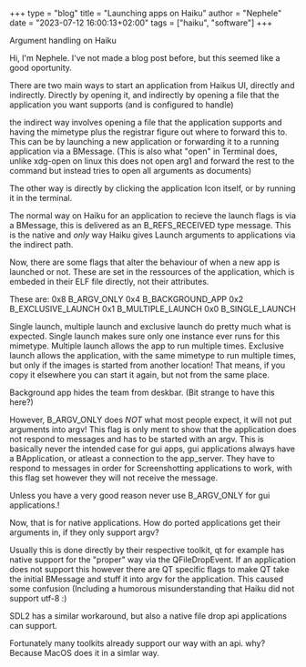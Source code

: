 +++
type = "blog"
title = "Launching apps on Haiku"
author = "Nephele"
date = "2023-07-12 16:00:13+02:00"
tags = ["haiku", "software"]
+++

Argument handling on Haiku

Hi, I'm Nephele. I've not made a blog post before, but this seemed like a good oportunity.

There are two main ways to start an application from Haikus UI, directly and indirectly.
Directly by opening it, and indirectly by opening a file that the application you want supports (and is configured to handle)

the indirect way involves opening a file that the application supports and having the mimetype plus the registrar figure out where to forward this to. This can be by launching a new application or forwarding it to a running application via a BMessage.
(This is also what "open" in Terminal does, unlike xdg-open on linux this does not open arg1 and forward the rest to the command but instead tries to open all arguments as documents)

The other way is directly by clicking the application Icon itself, or by running it in the terminal.

The normal way on Haiku for an application to recieve the launch flags is via a BMessage, this is delivered as an B_REFS_RECEIVED type message. 
This is the native and *only* way Haiku gives Launch arguments to applications via the indirect path.

Now, there are some flags that alter the behaviour of when a new app is launched or not.
These are set in the ressources of the application, which is embeded in their ELF file directly, not their attributes.

These are:
0x8		B_ARGV_ONLY
0x4		B_BACKGROUND_APP
0x2		B_EXCLUSIVE_LAUNCH
0x1		B_MULTIPLE_LAUNCH
0x0		B_SINGLE_LAUNCH

Single launch, multiple launch and exclusive launch do pretty much what is expected.
Single launch makes sure only one instance ever runs for this mimetype.
Multiple launch allows the app to run multiple times.
Exclusive launch allows the application, with the same mimetype to run multiple times, but only if the images is started from another location!
That means, if you copy it elsewhere you can start it again, but not from the same place.

Background app hides the team from deskbar. (Bit strange to have this here?)

However, B_ARGV_ONLY does *NOT* what most people expect, it will not put arguments into argv!
This flag is only ment to show that the application does not respond to messages and has to be started with an argv.
This is basically never the intended case for gui apps, gui applications always have a BApplication, or atleast a connection to the app_server.
They have to respond to messages in order for Screenshotting applications to work, with this flag set however they will not receive the message.

Unless you have a very good reason never use B_ARGV_ONLY for gui applications.!

Now, that is for native applications. How do ported applications get their arguments in, if they only support argv?

Usually this is done directly by their respective toolkit, qt for example has native support for the "proper" way via the QFileDropEvent.
If an application does not support this however there are QT specific flags to make QT take the initial BMessage and stuff it into argv for the application.
This caused some confusion (Including a humorous misunderstanding that Haiku did not support utf-8 :)

SDL2 has a similar workaround, but also a native file drop api applications can support.

Fortunately many toolkits already support our way with an api. why? Because MacOS does it in a simlar way.

